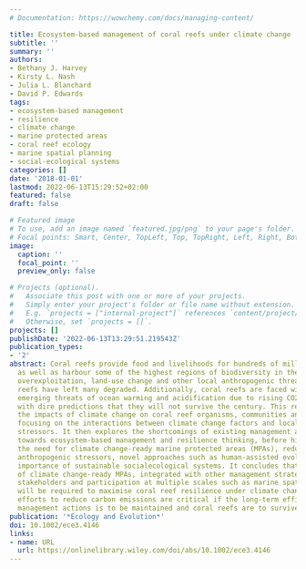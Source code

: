 ```yaml
---
# Documentation: https://wowchemy.com/docs/managing-content/

title: Ecosystem-based management of coral reefs under climate change
subtitle: ''
summary: ''
authors:
- Bethany J. Harvey
- Kirsty L. Nash
- Julia L. Blanchard
- David P. Edwards
tags:
- ecosystem-based management
- resilience
- climate change
- marine protected areas
- coral reef ecology
- marine spatial planning
- social-ecological systems
categories: []
date: '2018-01-01'
lastmod: 2022-06-13T15:29:52+02:00
featured: false
draft: false

# Featured image
# To use, add an image named `featured.jpg/png` to your page's folder.
# Focal points: Smart, Center, TopLeft, Top, TopRight, Left, Right, BottomLeft, Bottom, BottomRight.
image:
  caption: ''
  focal_point: ''
  preview_only: false

# Projects (optional).
#   Associate this post with one or more of your projects.
#   Simply enter your project's folder or file name without extension.
#   E.g. `projects = ["internal-project"]` references `content/project/deep-learning/index.md`.
#   Otherwise, set `projects = []`.
projects: []
publishDate: '2022-06-13T13:29:51.219543Z'
publication_types:
- '2'
abstract: Coral reefs provide food and livelihoods for hundreds of millions of people
  as well as harbour some of the highest regions of biodiversity in the ocean. However,
  overexploitation, land-use change and other local anthropogenic threats to coral
  reefs have left many degraded. Additionally, coral reefs are faced with the dual
  emerging threats of ocean warming and acidification due to rising CO2 emissions,
  with dire predictions that they will not survive the century. This review evaluates
  the impacts of climate change on coral reef organisms, communities and ecosystems,
  focusing on the interactions between climate change factors and local anthropogenic
  stressors. It then explores the shortcomings of existing management and the move
  towards ecosystem-based management and resilience thinking, before highlighting
  the need for climate change-ready marine protected areas (MPAs), reduction in local
  anthropogenic stressors, novel approaches such as human-assisted evolution and the
  importance of sustainable socialecological systems. It concludes that designation
  of climate change-ready MPAs, integrated with other management strategies involving
  stakeholders and participation at multiple scales such as marine spatial planning,
  will be required to maximise coral reef resilience under climate change. However,
  efforts to reduce carbon emissions are critical if the long-term efficacy of local
  management actions is to be maintained and coral reefs are to survive.
publication: '*Ecology and Evolution*'
doi: 10.1002/ece3.4146
links:
- name: URL
  url: https://onlinelibrary.wiley.com/doi/abs/10.1002/ece3.4146
---
```

